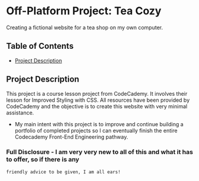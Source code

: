 # Off-Platform Project: Tea Cozy

Creating a fictional website for a tea shop on my own computer.

## Table of Contents

- [Project Description](#project-description)

## Project Description

This project is a course lesson project from CodeCademy. It involves their lesson for Improved Styling
with CSS.
All resources have been provided by CodeCademy and the objective is to create this website with very minimal assistance.

- My main intent with this project is to improve and continue building a portfolio of completed projects
  so I can eventually finish the entire Codecademy Front-End Engineering pathway.

### **Full Disclosure** - I am very very new to all of this and what it has to offer, so if there is any
    friendly advice to be given, I am all ears!


